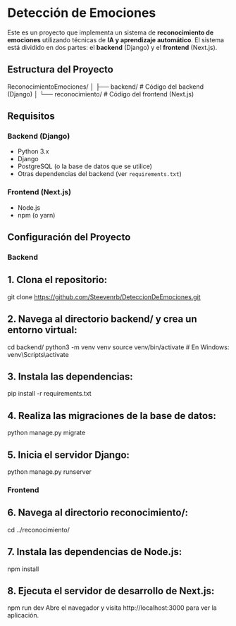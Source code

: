 # Detección de Emociones

Este es un proyecto que implementa un sistema de **reconocimiento de emociones** utilizando técnicas de **IA y aprendizaje automático**. El sistema está dividido en dos partes: el **backend** (Django) y el **frontend** (Next.js).

## Estructura del Proyecto

ReconocimientoEmociones/
│
├── backend/ # Código del backend (Django)
│
└── reconocimiento/ # Código del frontend (Next.js)

## Requisitos

### Backend (Django)
- Python 3.x
- Django
- PostgreSQL (o la base de datos que se utilice)
- Otras dependencias del backend (ver `requirements.txt`)

### Frontend (Next.js)
- Node.js
- npm (o yarn)
  
## Configuración del Proyecto

### Backend

## 1. Clona el repositorio:

git clone https://github.com/Steevenrb/DeteccionDeEmociones.git

## 2. Navega al directorio backend/ y crea un entorno virtual:

cd backend/
python3 -m venv venv
source venv/bin/activate  # En Windows: venv\Scripts\activate

## 3. Instala las dependencias:

pip install -r requirements.txt

## 4. Realiza las migraciones de la base de datos:

python manage.py migrate

## 5. Inicia el servidor Django:

python manage.py runserver

### Frontend

## 6. Navega al directorio reconocimiento/:

cd ../reconocimiento/

## 7. Instala las dependencias de Node.js:

npm install

## 8. Ejecuta el servidor de desarrollo de Next.js:

npm run dev
Abre el navegador y visita http://localhost:3000 para ver la aplicación.